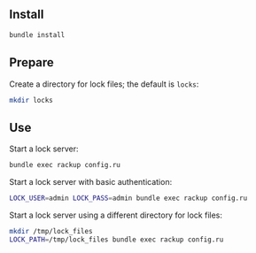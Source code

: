 ## Install

```bash
bundle install
```

## Prepare

Create a directory for lock files; the default is `locks`:

```bash
mkdir locks
```

## Use

Start a lock server:

```bash
bundle exec rackup config.ru
```

Start a lock server with basic authentication:

```bash
LOCK_USER=admin LOCK_PASS=admin bundle exec rackup config.ru
```

Start a lock server using a different directory for lock files:

```bash
mkdir /tmp/lock_files
LOCK_PATH=/tmp/lock_files bundle exec rackup config.ru
```
